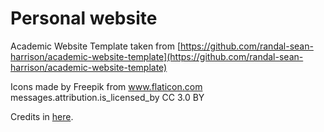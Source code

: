 # Personal website

Academic Website Template taken from [https://github.com/randal-sean-harrison/academic-website-template](https://github.com/randal-sean-harrison/academic-website-template)

Icons made by Freepik from www.flaticon.com messages.attribution.is_licensed_by CC 3.0 BY

Credits in [here](humans.txt).
